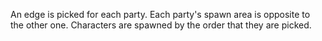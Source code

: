 An edge is picked for each party.
Each party's spawn area is opposite to the other one.
Characters are spawned by the order that they are picked.
